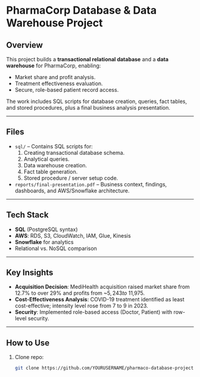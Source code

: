 # PharmaCorp Database & Data Warehouse Project

## Overview
This project builds a **transactional relational database** and a **data warehouse** for PharmaCorp, enabling:
- Market share and profit analysis.
- Treatment effectiveness evaluation.
- Secure, role-based patient record access.

The work includes SQL scripts for database creation, queries, fact tables, and stored procedures, plus a final business analysis presentation.

---

## Files
- `sql/` – Contains SQL scripts for:
  1. Creating transactional database schema.
  2. Analytical queries.
  3. Data warehouse creation.
  4. Fact table generation.
  5. Stored procedure / server setup code.
- `reports/final-presentation.pdf` – Business context, findings, dashboards, and AWS/Snowflake architecture.

---

## Tech Stack
- **SQL** (PostgreSQL syntax)
- **AWS**: RDS, S3, CloudWatch, IAM, Glue, Kinesis
- **Snowflake** for analytics
- Relational vs. NoSQL comparison

---

## Key Insights
- **Acquisition Decision**: MediHealth acquisition raised market share from 12.7% to over 29% and profits from ~$5,243 to ~$11,975.
- **Cost-Effectiveness Analysis**: COVID-19 treatment identified as least cost-effective; intensity level rose from 7 to 9 in 2023.
- **Security**: Implemented role-based access (Doctor, Patient) with row-level security.

---

## How to Use
1. Clone repo:
   ```bash
   git clone https://github.com/YOURUSERNAME/pharmaco-database-project.git
